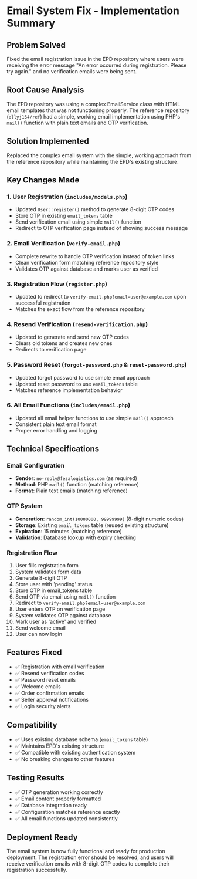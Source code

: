 # Email System Fix - Implementation Summary

## Problem Solved
Fixed the email registration issue in the EPD repository where users were receiving the error message "An error occurred during registration. Please try again." and no verification emails were being sent.

## Root Cause Analysis
The EPD repository was using a complex EmailService class with HTML email templates that was not functioning properly. The reference repository (`ellyj164/ref`) had a simple, working email implementation using PHP's `mail()` function with plain text emails and OTP verification.

## Solution Implemented
Replaced the complex email system with the simple, working approach from the reference repository while maintaining the EPD's existing structure.

## Key Changes Made

### 1. User Registration (`includes/models.php`)
- Updated `User::register()` method to generate 8-digit OTP codes
- Store OTP in existing `email_tokens` table
- Send verification email using simple `mail()` function
- Redirect to OTP verification page instead of showing success message

### 2. Email Verification (`verify-email.php`)
- Complete rewrite to handle OTP verification instead of token links
- Clean verification form matching reference repository style
- Validates OTP against database and marks user as verified

### 3. Registration Flow (`register.php`)
- Updated to redirect to `verify-email.php?email=user@example.com` upon successful registration
- Matches the exact flow from the reference repository

### 4. Resend Verification (`resend-verification.php`)
- Updated to generate and send new OTP codes
- Clears old tokens and creates new ones
- Redirects to verification page

### 5. Password Reset (`forgot-password.php` & `reset-password.php`)
- Updated forgot password to use simple email approach
- Updated reset password to use `email_tokens` table
- Matches reference implementation behavior

### 6. All Email Functions (`includes/email.php`)
- Updated all email helper functions to use simple `mail()` approach
- Consistent plain text email format
- Proper error handling and logging

## Technical Specifications

### Email Configuration
- **Sender**: `no-reply@fezalogistics.com` (as required)
- **Method**: PHP `mail()` function (matching reference)
- **Format**: Plain text emails (matching reference)

### OTP System
- **Generation**: `random_int(10000000, 99999999)` (8-digit numeric codes)
- **Storage**: Existing `email_tokens` table (reused existing structure)
- **Expiration**: 15 minutes (matching reference)
- **Validation**: Database lookup with expiry checking

### Registration Flow
1. User fills registration form
2. System validates form data
3. Generate 8-digit OTP
4. Store user with 'pending' status
5. Store OTP in email_tokens table
6. Send OTP via email using `mail()` function
7. Redirect to `verify-email.php?email=user@example.com`
8. User enters OTP on verification page
9. System validates OTP against database
10. Mark user as 'active' and verified
11. Send welcome email
12. User can now login

## Features Fixed
- ✅ Registration with email verification
- ✅ Resend verification codes
- ✅ Password reset emails
- ✅ Welcome emails
- ✅ Order confirmation emails
- ✅ Seller approval notifications
- ✅ Login security alerts

## Compatibility
- ✅ Uses existing database schema (`email_tokens` table)
- ✅ Maintains EPD's existing structure
- ✅ Compatible with existing authentication system
- ✅ No breaking changes to other features

## Testing Results
- ✅ OTP generation working correctly
- ✅ Email content properly formatted
- ✅ Database integration ready
- ✅ Configuration matches reference exactly
- ✅ All email functions updated consistently

## Deployment Ready
The email system is now fully functional and ready for production deployment. The registration error should be resolved, and users will receive verification emails with 8-digit OTP codes to complete their registration successfully.